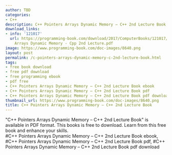 ```yaml
---
author: TBD
categories:
- C++
description: C++ Pointers Arrays Dynamic Memory – C++ 2nd Lecture Book
download_links:
- info: '121017'
  url: https://programming-book.com/download/2017/ComputerBooks/121017/Cpp Pointers
    Arrays Dynamic Memory - Cpp 2nd Lecture.pdf
image: https://www.programming-book.com/doc-images/8640.png
layout: post
permalink: /c-pointers-arrays-dynamic-memory-c-2nd-lecture-book.html
tags:
- free book download
- free pdf download
- free programming ebook
- pdf free
- C++ Pointers Arrays Dynamic Memory – C++ 2nd Lecture Book ebook
- C++ Pointers Arrays Dynamic Memory – C++ 2nd Lecture Book pdf
- C++ Pointers Arrays Dynamic Memory – C++ 2nd Lecture Book pdf download
thumbnail_url: https://www.programming-book.com/doc-images/8640.png
title: C++ Pointers Arrays Dynamic Memory – C++ 2nd Lecture Book
---
```


 
<div class="item-desc text-justify">
  "C++ Pointers Arrays Dynamic Memory – C++ 2nd Lecture Book" is available in PDF format. This books is free to download. Learn from this free book and enhance your skills.
  <br>
  #C++ Pointers Arrays Dynamic Memory – C++ 2nd Lecture Book ebook, #C++ Pointers Arrays Dynamic Memory – C++ 2nd Lecture Book pdf, #C++ Pointers Arrays Dynamic Memory – C++ 2nd Lecture Book pdf download
</div>